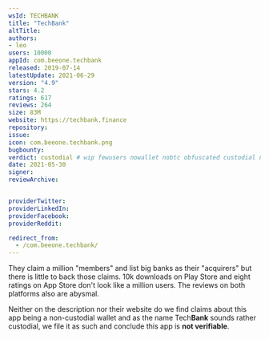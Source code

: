 ```yaml
---
wsId: TECHBANK
title: "TechBank"
altTitle: 
authors:
- leo
users: 10000
appId: com.beeone.techbank
released: 2019-07-14
latestUpdate: 2021-06-29
version: "4.9"
stars: 4.2
ratings: 617
reviews: 264
size: 83M
website: https://techbank.finance
repository: 
issue: 
icon: com.beeone.techbank.png
bugbounty: 
verdict: custodial # wip fewusers nowallet nobtc obfuscated custodial nosource nonverifiable reproducible bounty defunct
date: 2021-05-30
signer: 
reviewArchive:


providerTwitter: 
providerLinkedIn: 
providerFacebook: 
providerReddit: 

redirect_from:
  - /com.beeone.techbank/
---
```



They claim a million "members" and list big banks as their "acquirers" but there
is little to back those claims. 10k downloads on Play Store and eight ratings on
App Store don't look like a million users. The reviews on both platforms also
are abysmal.

Neither on the description nor their website do we find claims about this app being
a non-custodial wallet and as the name Tech**Bank** sounds rather custodial, we
file it as such and conclude this app is **not verifiable**.
